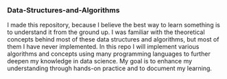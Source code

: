 ### Data-Structures-and-Algorithms

I made this repository, because I believe the best way to learn something is to 
understand it from the ground up. I was familiar with the theoretical concepts behind 
most of these data structures and algorithms, but most of them I have never implemented.
In this repo I will implement various algorithms and concepts using many programming languages
to further deepen my knowledge in data science. My goal is to enhance my understanding through 
hands-on practice and to document my learning.